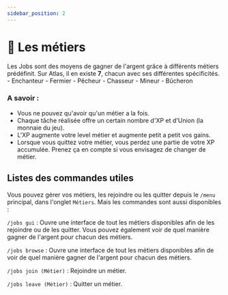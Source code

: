 ```yaml
---
sidebar_position: 2
---
```


# 👷 Les métiers


Les Jobs sont des moyens de gagner de l'argent grâce à différents métiers prédéfinit.
Sur Atlas, il en existe **7**, chacun avec ses différentes spécificités.
	- Enchanteur
	- Fermier
	- Pêcheur
	- Chasseur
	- Mineur
	- Bûcheron


### A savoir :
- Vous ne pouvez qu'avoir qu'un métier a la fois.
- Chaque tâche réalisée offre un certain nombre d'XP et d'Union (la monnaie du jeu).
- L'XP augmente votre level métier et augmente petit a petit vos gains.
- Lorsque vous quittez votre métier, vous perdez une partie de votre XP accumulée. Prenez ça en compte si vous envisagez de changer de métier.

## Listes des commandes utiles

Vous pouvez gérer vos métiers, les rejoindre ou les quitter depuis le `/menu` principal, dans l'onglet `Métiers`. Mais les commandes sont aussi disponibles :

`/jobs gui` : Ouvre une interface de tout les métiers disponibles afin de les rejoindre ou de les quitter.  Vous pouvez également voir de quel manière gagner de l'argent pour chacun des métiers.

`/jobs browse` :  Ouvre une interface de tout les métiers disponibles afin de voir de quel manière gagner de l'argent pour chacun des métiers.

`/jobs join (Métier)` : Rejoindre un métier.

`/jobs leave (Métier)` : Quitter un métier.